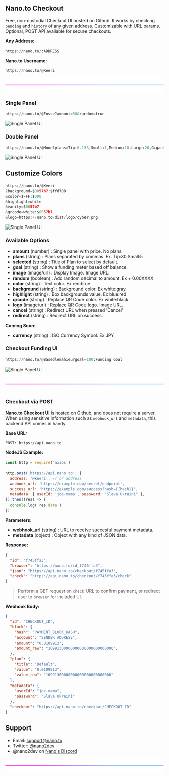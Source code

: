 ## Nano.to Checkout

Free, non-custodial Checkout UI hosted on Github. It works by checking ```pending``` and ```history``` of any given address. Customizable with URL params. Optional, POST API available for secure checkouts.

**Any Address:**
```python
https://nano.to/:ADDRESS
```

**Nano.to Username:**
```python
https://nano.to/@Keeri
```

![line](https://github.com/fwd/n2/raw/master/.github/line.png)

### Single Panel

```python
https://nano.to/@Fosse?amount=50&random=true
```

<img src="https://github.com/fwd/nano/raw/master/dist/images/single-ui.png" alt="Single Panel UI" />

### Double Panel

```python
https://nano.to/@Moon?plans=Tip:0.133,Small:1,Medium:10,Large:20,Gigantic:100
```

<img src="https://github.com/fwd/nano/raw/master/dist/images/double-ui.png" alt="Single Panel UI" />

## Customize Colors

```python
https://nano.to/@Keeri
?background=$0057b7:$ffd700
&color=$FFF:$000
&highlight=white
&vanity=$0057b7
&qrcode=white:$0057b7
&logo=https://nano.to/dist/logo/cyber.png
```

<img src="https://github.com/fwd/nano/raw/master/dist/images/slava-ui.png" alt="Single Panel UI" />

### Available Options

- **amount** (number) : Single panel with price. No plans.
- **plans** (string) : Plans separated by commas. Ex. Tip:30,Small:5
- **selected** (string) : Title of Plan to select by default.
- **goal** (string) : Show a funding meter based off balance.
- **image** (image/url) : Display Image. Image URL.
- **random** (boolean) : Add random decimal to amount. Ex + 0.00XXXX
- **color** (string) : Text color. Ex red:blue
- **background** (string) : Background color. Ex white:gray
- **highlight** (string) : Box backgrounds value. Ex blue:red
- **qrcode** (string) : Replace QR Code color. Ex white:black
- **logo** (image/url) : Replace QR Code logo. Image URL.
- **cancel** (string) : Redirect URL when pressed 'Cancel'
- **redirect** (string) : Redirect URL on success.

**Coming Soon:**
- **currency** (string) : ISO Currency Symbol. Ex JPY

### Checkout Funding UI

```python
https://nano.to/@Basedlemahieu?goal=100:Funding Goal
```

<img src="https://github.com/fwd/nano/raw/master/dist/images/funding.png" alt="Single Panel UI" />

![line](https://github.com/fwd/n2/raw/master/.github/line.png)

### Checkout via POST

**Nano.to Checkout UI** is hosted on Github, and does not require a server. When using sensitive information such as ```webhook_url``` and ```metadata```, this backend API comes in handy.

**Base URL:**

```
POST: https://api.nano.to
```

**NodeJS Example:**

```js
const http = require('axios')

http.post('https://api.nano.to', {
  address: '@keeri', // or address
  webhook_url: 'https://example.com/secret/endpoint',
  success_url: 'https://example.com/success?hash={{hash}}',
  metadata: { userId: 'joe-mama', password: "Slava Ukraini" },
}).then((res) => {
  console.log( res.data )
})
```

**Parameters:**

- **webhook_url** (string) : URL to receive succesful payment metadata.
- **metadata** (object) : Object with any kind of JSON data.


**Response:**

```json
{
  "id": "f745ffa3",
  "browser": "https://nano.to/id_f745ffa3",
  "json": "https://api.nano.to/checkout/f745ffa3",
  "check": "https://api.nano.to/checkout/f745ffa3/check"
}
```

> Perform a GET request on ```check``` URL to confirm payment, or redirect user to ```browser``` for included UI.
 
**Webhook Body:**

```json
{
  "id": "CHECKOUT_ID",
  "block": {
    "hash": "PAYMENT_BLOCK_HASH",
    "account": "SENDER_ADDRESS",
    "amount": "0.0109913",
    "amount_raw": "10991300000000000000000000000",
  },
  "plan": {
    "title": "Default",
    "value": "0.0109913",
    "value_raw": "10991300000000000000000000000"
  },
  "metadata": {
    "userId": "joe-mama",
    "password": "Slava Ukraini"
  },
  "checkout": "https://api.nano.to/checkout/CHECKOUT_ID"
}
```

## Support

- Email: support@nano.to
- Twitter: [@nano2dev](https://twitter.com/nano2dev)
- @nano2dev on [Nano's Discord](https://discord.com/invite/RNAE2R9) 

![line](https://github.com/fwd/n2/raw/master/.github/line.png)
